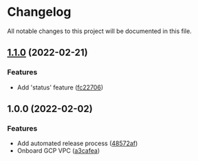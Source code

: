 # Changelog

All notable changes to this project will be documented in this file.

## [1.1.0](https://github.com/alkiranet/terraform-alkira-gcp-vpc/compare/v1.0.0...v1.1.0) (2022-02-21)


### Features

* Add 'status' feature ([fc22706](https://github.com/alkiranet/terraform-alkira-gcp-vpc/commit/fc227067c72d6e102aa8696141239cff5b2bf56f))

## 1.0.0 (2022-02-02)


### Features

* Add automated release process ([48572af](https://github.com/alkiranet/terraform-alkira-gcp-vpc/commit/48572af555743709bfdb6cc1e087a219d30dc7a4))
* Onboard GCP VPC ([a3cafea](https://github.com/alkiranet/terraform-alkira-gcp-vpc/commit/a3cafead3029b21c35aa7247fdad265f01ed0da4))
